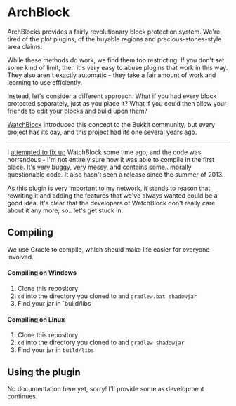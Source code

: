 ArchBlock
=========

ArchBlocks provides a fairly revolutionary block protection system. We're tired
of the plot plugins, of the buyable regions and precious-stones-style area claims.

While these methods do work, we find them too restricting. If you don't set some kind of
limit, then it's very easy to abuse plugins that work in this way. They also aren't
exactly automatic - they take a fair amount of work and learning to use efficiently.

Instead, let's consider a different approach. What if you had every block protected
separately, just as you place it? What if you could then allow your friends to edit
your blocks and build upon them?

[WatchBlock](http://dev.bukkit.org/bukkit-plugins/watchblock-refired/) introduced
this concept to the Bukkit community, but every project has its day, and this project
had its one several years ago.

---

I [attempted to fix up](https://github.com/gdude2002/WatchBlock) WatchBlock some time
ago, and the code was horrendous - I'm not entirely sure how it was able to compile
in the first place. It's very buggy, very messy, and contains some.. morally questionable
code. It also hasn't seen a release since the summer of 2013.

As this plugin is very important to my network, it stands to reason that rewriting it
and adding the features that we've always wanted could be a good idea. It's clear that
the developers of WatchBlock don't really care about it any more, so.. let's get stuck
in.

Compiling
---------

We use Gradle to compile, which should make life easier for everyone involved.

#### Compiling on Windows

1. Clone this repository
2. `cd` into the directory you cloned to and `gradlew.bat shadowjar`
3. Find your jar in `build/libs

#### Compiling on Linux

1. Clone this repository
2. `cd` into the directory you cloned to and `gradlew shadowjar`
3. Find your jar in `build/libs`

Using the plugin
----------------

No documentation here yet, sorry! I'll provide some as development continues.
